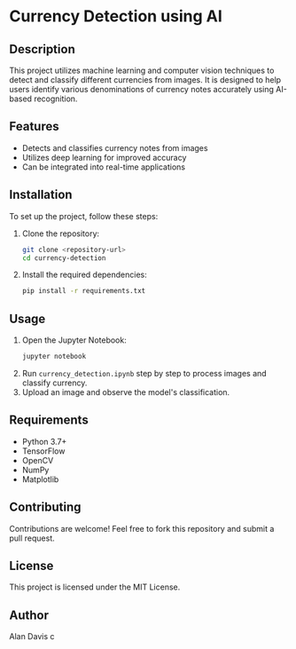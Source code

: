 # Currency Detection using AI

## Description
This project utilizes machine learning and computer vision techniques to detect and classify different currencies from images. It is designed to help users identify various denominations of currency notes accurately using AI-based recognition.

## Features
- Detects and classifies currency notes from images
- Utilizes deep learning for improved accuracy
- Can be integrated into real-time applications

## Installation
To set up the project, follow these steps:

1. Clone the repository:
   ```bash
   git clone <repository-url>
   cd currency-detection
   ```
2. Install the required dependencies:
   ```bash
   pip install -r requirements.txt
   ```

## Usage
1. Open the Jupyter Notebook:
   ```bash
   jupyter notebook
   ```
2. Run `currency_detection.ipynb` step by step to process images and classify currency.
3. Upload an image and observe the model's classification.

## Requirements
- Python 3.7+
- TensorFlow
- OpenCV
- NumPy
- Matplotlib

## Contributing
Contributions are welcome! Feel free to fork this repository and submit a pull request.

## License
This project is licensed under the MIT License.

## Author
Alan Davis c

